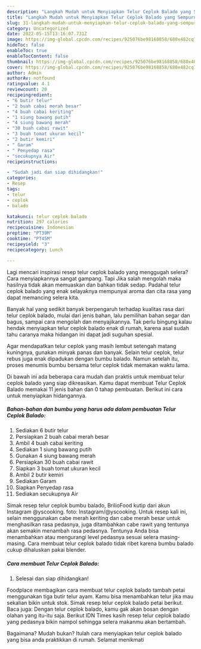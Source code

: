 ```yaml
---
description: "Langkah Mudah untuk Menyiapkan Telur Ceplok Balado yang Sempurna, Buat Buka Puasa Sempurna"
title: "Langkah Mudah untuk Menyiapkan Telur Ceplok Balado yang Sempurna, Buat Buka Puasa Sempurna"
slug: 31-langkah-mudah-untuk-menyiapkan-telur-ceplok-balado-yang-sempurna-buat-buka-puasa-sempurna
category: Uncategorized
date: 2022-05-15T13:16:07.731Z
image: https://img-global.cpcdn.com/recipes/925076be98168858/680x482cq70/telur-ceplok-balado-foto-resep-utama.jpg
hideToc: false
enableToc: true
enableTocContent: false
thumbnail: https://img-global.cpcdn.com/recipes/925076be98168858/680x482cq70/telur-ceplok-balado-foto-resep-utama.jpg
cover: https://img-global.cpcdn.com/recipes/925076be98168858/680x482cq70/telur-ceplok-balado-foto-resep-utama.jpg
author: Admin
authorAv: notfound
ratingvalue: 4.1
reviewcount: 20
recipeingredient:
- "6 butir telur"
- "2 buah cabai merah besar"
- "4 buah cabai keriting"
- "1 siung bawang putih"
- "4 siung bawang merah"
- "30 buah cabai rawit"
- "3 buah tomat ukuran kecil"
- "2 butir kemiri"
- " Garam"
- " Penyedap rasa"
- "secukupnya Air"
recipeinstructions:

- "Sudah jadi dan siap dihidangkan!"
categories:
- Resep
tags:
- telur
- ceplok
- balado

katakunci: telur ceplok balado 
nutrition: 297 calories
recipecuisine: Indonesian
preptime: "PT39M"
cooktime: "PT45M"
recipeyield: "3"
recipecategory: Lunch

---
```



Lagi mencari inspirasi resep telur ceplok balado yang menggugah selera? Cara menyiapkannya sangat gampang. Tapi Jika salah mengolah maka hasilnya tidak akan memuaskan dan bahkan tidak sedap. Padahal telur ceplok balado yang enak selayaknya mempunyai aroma dan cita rasa yang dapat memancing selera kita.


Banyak hal yang sedikit banyak berpengaruh terhadap kualitas rasa dari telur ceplok balado, mulai dari jenis bahan, lalu pemilihan bahan segar dan bagus, sampai cara mengolah dan menyajikannya. Tak perlu bingung kalau hendak menyiapkan telur ceplok balado enak di rumah, karena asal sudah tahu caranya maka hidangan ini dapat jadi suguhan spesial.

Agar mendapatkan telur ceplok yang masih lembut setengah matang kuningnya, gunakan minyak panas dan banyak. Selain telur ceplok, telur rebus juga enak dipadukan dengan bumbu balado. Namun setelah itu, proses menumis bumbu bersama telur ceplok tidak memakan waktu lama.


Di bawah ini ada beberapa cara mudah dan praktis untuk membuat telur ceplok balado yang siap dikreasikan. Kamu dapat membuat Telur Ceplok Balado memakai 11 jenis bahan dan 0 tahap pembuatan. Berikut ini cara untuk menyiapkan hidangannya.

<!--inarticleads1-->

##### Bahan-bahan dan bumbu yang harus ada dalam pembuatan Telur Ceplok Balado:

1. Sediakan 6 butir telur
1. Persiapkan 2 buah cabai merah besar
1. Ambil 4 buah cabai keriting
1. Sediakan 1 siung bawang putih
1. Gunakan 4 siung bawang merah
1. Persiapkan 30 buah cabai rawit
1. Siapkan 3 buah tomat ukuran kecil
1. Ambil 2 butir kemiri
1. Sediakan  Garam
1. Siapkan  Penyedap rasa
1. Sediakan secukupnya Air


Simak resep telur ceplok bumbu balado, BrilioFood kutip dari akun Instagram @yscooking. foto: Instagram/@yscooking. Untuk resep kali ini, selain menggunakan cabe merah keriting dan cabe merah besar untuk menghasilkan rasa pedasnya, juga ditambahkan cabe rawit yang tentunya akan semakin menambah rasa pedasnya. Tentunya Anda bisa menambahkan atau mengurangi level pedasnya sesuai selera masing-masing. Cara membuat telur ceplok balado tidak ribet karena bumbu balado cukup dihaluskan pakai blender. 

<!--inarticleads2-->

##### Cara membuat Telur Ceplok Balado:


1. Selesai dan siap dihidangkan!

Foodplace membagikan cara membuat telur ceplok balado tambah petai menggunakan tiga butir telur ayam. Kamu bisa menambahkan telur jika mau sekalian bikin untuk stok. Simak resep telur ceplok balado petai berikut. Baca juga: Dengan telur ceplok balado, kamu gak akan bosan dengan olahan yang itu-itu saja. Berikut IDN Times kasih resep telur ceplok balado yang pedasnya bikin nampol sehingga selera makanmu akan bertambah. 

Bagaimana? Mudah bukan? Itulah cara menyiapkan telur ceplok balado yang bisa anda praktikkan di rumah. Selamat menikmati
